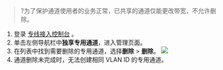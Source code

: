 >?为了保护通道使用者的业务正常，已共享的通道仅能更改带宽，不允许删除。
>

1. 登录 [专线接入控制台](https://console.cloud.tencent.com/vpc/dcConn) 。
2. 单击左侧导航栏中**独享专用通道**，进入管理页面。
3. 在列表中找到需要删除的专用通道，选择**删除** > **删除**。
![](https://qcloudimg.tencent-cloud.cn/raw/331cc7b22a6a2e319dbe51b12d5661a9.png)
4. 通道删除未完成时，无法创建相同 VLAN ID 的专用通道。 
